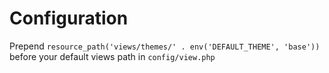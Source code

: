 # Configuration

Prepend `resource_path('views/themes/' . env('DEFAULT_THEME', 'base'))` before your default
views path in `config/view.php`


